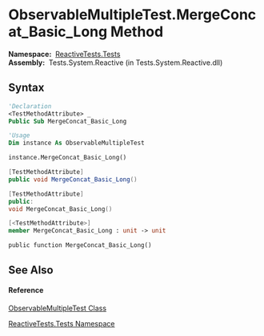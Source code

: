 # ObservableMultipleTest.MergeConcat\_Basic\_Long Method

**Namespace:**  [ReactiveTests.Tests](ReactiveTests.Tests\ReactiveTests.Tests.md)  
**Assembly:**  Tests.System.Reactive (in Tests.System.Reactive.dll)

## Syntax

```vb
'Declaration
<TestMethodAttribute> _
Public Sub MergeConcat_Basic_Long
```

```vb
'Usage
Dim instance As ObservableMultipleTest

instance.MergeConcat_Basic_Long()
```

```csharp
[TestMethodAttribute]
public void MergeConcat_Basic_Long()
```

```c++
[TestMethodAttribute]
public:
void MergeConcat_Basic_Long()
```

```fsharp
[<TestMethodAttribute>]
member MergeConcat_Basic_Long : unit -> unit 
```

```jscript
public function MergeConcat_Basic_Long()
```

## See Also

#### Reference

[ObservableMultipleTest Class](ObservableMultipleTest\ObservableMultipleTest.md)

[ReactiveTests.Tests Namespace](ReactiveTests.Tests\ReactiveTests.Tests.md)




